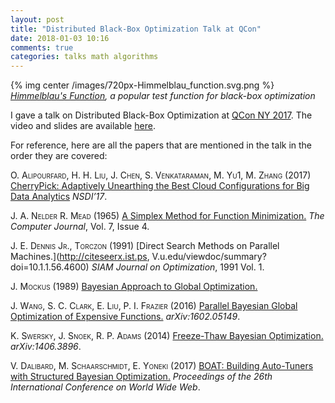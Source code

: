 ```yaml
---
layout: post
title: "Distributed Black-Box Optimization Talk at QCon"
date: 2018-01-03 10:16
comments: true
categories: talks math algorithms
---
```


{% img center /images/720px-Himmelblau_function.svg.png %}
*[Himmelblau's Function](https://en.wikipedia.org/wiki/Himmelblau%27s_function), a popular test function for black-box optimization*

I gave a talk on Distributed Black-Box Optimization at [QCon NY 2017](https://qconnewyork.com/).  The video and slides are available [here](https://www.infoq.com/presentations/black-box-optimization).

For reference, here are all the papers that are mentioned in the talk in the order they are covered:

<font style="font-variant: small-caps">O. Alipourfard, H. H. Liu, J. Chen, S. Venkataraman, M. Yu1, M. Zhang</font> (2017) [CherryPick: Adaptively Unearthing the Best Cloud Configurations for Big Data Analytics](https://www.usenix.org/conference/nsdi17/technical-sessions/presentation/alipourfard) <i>NSDI’17</i>.

<font style="font-variant: small-caps">J. A. Nelder  R. Mead</font> (1965) [A Simplex Method for Function Minimization.](https://academic.oup.com/comjnl/article-abstract/7/4/308/354237) <i>The Computer Journal</i>, Vol. 7, Issue 4.

<font style="font-variant: small-caps">J. E. Dennis Jr., Torczon</font> (1991) [Direct Search Methods on Parallel Machines.](http://citeseerx.ist.ps, V.u.edu/viewdoc/summary?doi=10.1.1.56.4600) <i>SIAM Journal on Optimization</i>, 1991 Vol. 1.

<font style="font-variant: small-caps">J. Mockus</font> (1989) [Bayesian Approach to Global Optimization.](http://www.springer.com/us/book/9789401068987)

<font style="font-variant: small-caps">J. Wang, S. C. Clark, E. Liu, P. I. Frazier</font> (2016) [Parallel Bayesian Global Optimization of Expensive Functions.](https://arxiv.org/abs/1602.05149) <i>arXiv:1602.05149</i>.

<font style="font-variant: small-caps">K. Swersky, J. Snoek, R. P. Adams</font> (2014) [Freeze-Thaw Bayesian Optimization.](https://arxiv.org/abs/1406.3896) <i>arXiv:1406.3896</i>.

<font style="font-variant: small-caps">V. Dalibard, M. Schaarschmidt, E. Yoneki</font> (2017) [BOAT: Building Auto-Tuners with Structured Bayesian Optimization.](https://dl.acm.org/citation.cfm?doid=3038912.3052662) <i>Proceedings of the 26th International Conference on World Wide Web</i>.
